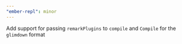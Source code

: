 ```yaml
---
"ember-repl": minor
---
```


Add support for passing `remarkPlugins` to `compile` and `Compile` for the `glimdown` format
